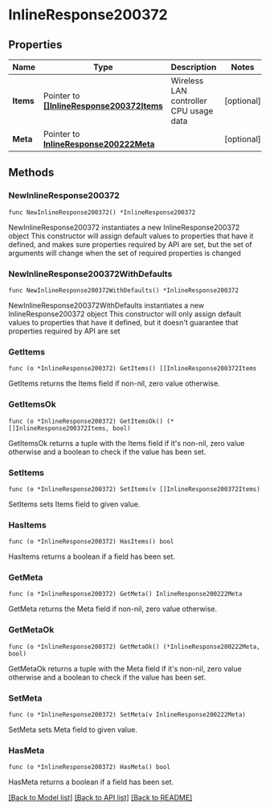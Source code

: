 # InlineResponse200372

## Properties

Name | Type | Description | Notes
------------ | ------------- | ------------- | -------------
**Items** | Pointer to [**[]InlineResponse200372Items**](InlineResponse200372Items.md) | Wireless LAN controller CPU usage data | [optional] 
**Meta** | Pointer to [**InlineResponse200222Meta**](InlineResponse200222Meta.md) |  | [optional] 

## Methods

### NewInlineResponse200372

`func NewInlineResponse200372() *InlineResponse200372`

NewInlineResponse200372 instantiates a new InlineResponse200372 object
This constructor will assign default values to properties that have it defined,
and makes sure properties required by API are set, but the set of arguments
will change when the set of required properties is changed

### NewInlineResponse200372WithDefaults

`func NewInlineResponse200372WithDefaults() *InlineResponse200372`

NewInlineResponse200372WithDefaults instantiates a new InlineResponse200372 object
This constructor will only assign default values to properties that have it defined,
but it doesn't guarantee that properties required by API are set

### GetItems

`func (o *InlineResponse200372) GetItems() []InlineResponse200372Items`

GetItems returns the Items field if non-nil, zero value otherwise.

### GetItemsOk

`func (o *InlineResponse200372) GetItemsOk() (*[]InlineResponse200372Items, bool)`

GetItemsOk returns a tuple with the Items field if it's non-nil, zero value otherwise
and a boolean to check if the value has been set.

### SetItems

`func (o *InlineResponse200372) SetItems(v []InlineResponse200372Items)`

SetItems sets Items field to given value.

### HasItems

`func (o *InlineResponse200372) HasItems() bool`

HasItems returns a boolean if a field has been set.

### GetMeta

`func (o *InlineResponse200372) GetMeta() InlineResponse200222Meta`

GetMeta returns the Meta field if non-nil, zero value otherwise.

### GetMetaOk

`func (o *InlineResponse200372) GetMetaOk() (*InlineResponse200222Meta, bool)`

GetMetaOk returns a tuple with the Meta field if it's non-nil, zero value otherwise
and a boolean to check if the value has been set.

### SetMeta

`func (o *InlineResponse200372) SetMeta(v InlineResponse200222Meta)`

SetMeta sets Meta field to given value.

### HasMeta

`func (o *InlineResponse200372) HasMeta() bool`

HasMeta returns a boolean if a field has been set.


[[Back to Model list]](../README.md#documentation-for-models) [[Back to API list]](../README.md#documentation-for-api-endpoints) [[Back to README]](../README.md)


